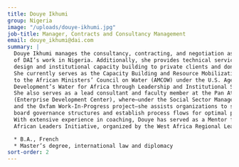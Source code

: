 ```yaml
---
title: Douye Ikhumi
group: Nigeria
image: "/uploads/douye-ikhumi.jpg"
job-title: Manager, Contracts and Consultancy Management
email: douye_ikhumi@dai.com
summary: |
  Douye Ikhumi manages the consultancy, contracting, and negotiation aspects
  of DAI’s work in Nigeria. Additionally, she provides technical services in programme
  design and institutional capacity building to private clients and donor-funded projects.
  She currently serves as the Capacity Building and Resource Mobilization Advisor
  to the African Ministers’ Council on Water (AMCOW) under the U.S. Agency for International
  Development’s Water for Africa through Leadership and Institutional Support project.
  She also serves as a lead consultant and faculty member at the Pan Atlantic University
  (Enterprise Development Center), where—under the Social Sector Management Programme
  and the Oxfam Work-In-Progress project—she assists organizations to strengthen their
  board governance structures and establish process flows for optimal productivity.
  With extensive experience in coaching, Douye has served as a Mentor for the Young
  African Leaders Initiative, organized by the West Africa Regional Leadership Centre.

  * B.A., French
  * Master’s degree, international law and diplomacy
sort-order: 2
---
```


